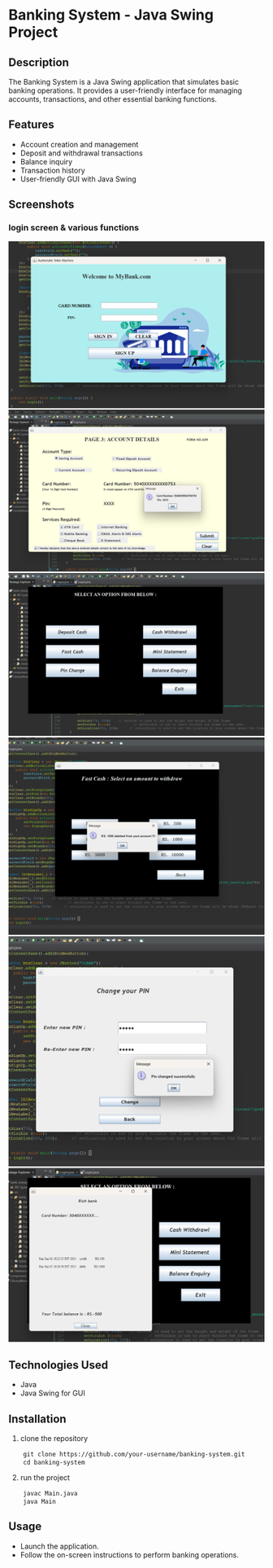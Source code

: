 # Banking System - Java Swing Project
## Description
The Banking System is a Java Swing application that simulates basic banking operations. It provides a user-friendly interface for managing accounts, transactions, and other essential banking functions.
## Features
  * Account creation and management
  * Deposit and withdrawal transactions
  * Balance inquiry
  * Transaction history
  * User-friendly GUI with Java Swing
## Screenshots
### login screen & various functions
![screenshot](https://github.com/Soumyadip8673/simple_ATM_simulator/blob/main/bank_management/bank%20management/b1.png)
![screenshot](https://github.com/Soumyadip8673/simple_ATM_simulator/blob/main/bank_management/bank%20management/b2.png)
![screenshot](https://github.com/Soumyadip8673/simple_ATM_simulator/blob/main/bank_management/bank%20management/b3.png)
![screenshot](https://github.com/Soumyadip8673/simple_ATM_simulator/blob/main/bank_management/bank%20management/b4.png)
![screenshot](https://github.com/Soumyadip8673/simple_ATM_simulator/blob/main/bank_management/bank%20management/b5.png)
![screenshot](https://github.com/Soumyadip8673/simple_ATM_simulator/blob/main/bank_management/bank%20management/b6.png)


## Technologies Used
 * Java
 * Java Swing for GUI
## Installation
 1. clone the repository
```
    git clone https://github.com/your-username/banking-system.git
    cd banking-system
   ```
 2. run the project
```
    javac Main.java
    java Main
 ```
## Usage
   * Launch the application.
   * Follow the on-screen instructions to perform banking operations.



